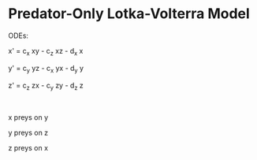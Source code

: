 # Predator-Only Lotka-Volterra Model

ODEs:

x' = c<sub>x</sub> xy - c<sub>z</sub> xz - d<sub>x</sub> x

y' = c<sub>y</sub> yz - c<sub>x</sub> yx - d<sub>y</sub> y

z' = c<sub>z</sub> zx - c<sub>y</sub> zy - d<sub>z</sub> z

<br>

x preys on y

y preys on z

z preys on x
